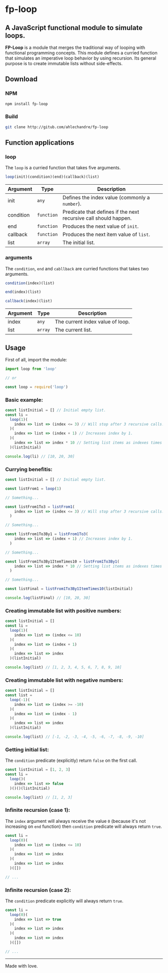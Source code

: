 # fp-loop
## A JavaScript functional module to simulate loops.

**FP-Loop** is a module that merges the traditional way of looping with functional programming concepts. This module defines a curried function that simulates an imperative loop behavior by using recursion. Its general purpose is to create immutable lists without side-effects.

## Download

### NPM 
```bash
npm install fp-loop
```

### Build 
```bash
git clone http://gitub.com/ahlechandre/fp-loop
```

## Function applications

### loop
The `loop` is a curried function that takes five arguments.

```js
loop(init)(condition)(end)(callback)(list)
``` 

Argument | Type | Description
---------|------|---------
init | `any` | Defines the index value (commonly a `number`). 
condition | `function` | Predicate that defines if the next recursive call should happen.
end | `function` | Produces the next value of `init`. 
callback | `function` | Produces the next item value of `list`. 
list | `array` | The initial list. 

### arguments
The `condition`, `end` and `cabllback` are curried functions that takes two arguments.

```js
condition(index)(list)

end(index)(list)

callback(index)(list)
``` 

Argument | Type | Description
---------|------|---------
index | `any` | The current index value of loop. 
list | `array` | The current list. 


## Usage
First of all, import the module:

```js
import loop from 'loop'

// or

const loop = require('loop')
```

### Basic example:

```js
const listInitial = [] // Initial empty list.
const li = 
  loop(1)(
    index => list => (index <= 3) // Will stop after 3 recursive calls.
  )(
    index => list => (index + 1) // Increases index by 1.
  )(
    index => list => index * 10 // Setting list items as indexes times 10.
  )(listInitial)

console.log(li) // [10, 20, 30]
```

### Currying benefitis:

```js
const listInitial = [] // Initial empty list.

const listFrom1 = loop(1)

// Something...

const listFrom1To3 = listFrom1(
    index => list => (index <= 3) // Will stop after 3 recursive calls.
  )

// Something...

const listFrom1To3By1 = listFrom1To3(
    index => list => (index + 1) // Increases index by 1.
  )

// Something...

const listFrom1To3By1ItemTimes10 = listFrom1To3By1(
    index => list => index * 10 // Setting list items as indexes times 10.
  )

// Something...

const listFinal = listFrom1To3By1ItemTimes10(listInitial)

console.log(listFinal) // [10, 20, 30]
```

### Creating immutable list with positive numbers:

```js
const listInitial = []
const li = 
  loop(1)(
    index => list => (index <= 10)
  )(
    index => list => (index + 1)
  )(
    index => list => index
  )(listInitial)

console.log(list) // [1, 2, 3, 4, 5, 6, 7, 8, 9, 10]
```

### Creating immutable list with negative numbers:

```js
const listInitial = []
const list = 
  loop(-1)(
    index => list => (index >= -10)
  )(
    index => list => (index - 1)
  )(
    index => list => index
  )(listInitial)

console.log(list) // [-1, -2, -3, -4, -5, -6, -7, -8, -9, -10]
```

### Getting initial list:

The `condition` predicate (explicitly) return `false` on the first call.

```js
const listInitial = [1, 2, 3]
const li = 
  loop()(
    index => list => false
  )()()(listInitial)

console.log(list) // [1, 2, 3]
```

### Infinite recursion (case 1):

The `index` argument will always receive the value `0` (because it's not increasing on `end` function) then `condition` predicate will always return `true`.

```js
const li = 
  loop(0)(
    index => list => (index <= 10)
  )(
    index => list => index
  )(
    index => list => index
  )([])

// ...
```

### Infinite recursion (case 2):

The `condition` predicate explicitly will always return `true`.

```js
const li = 
  loop(0)(
    index => list => true
  )(
    index => list => index
  )(
    index => list => index
  )([])

// ...
```

--- 

Made with love.